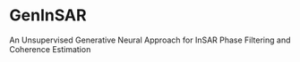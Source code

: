 # GenInSAR
An Unsupervised Generative Neural Approach for InSAR Phase Filtering and Coherence Estimation
